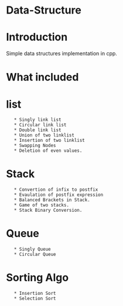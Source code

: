 # Data-Structure

# Introduction

Simple data structures implementation in cpp.

# What included

 # list

       * Singly link list
       * Circular link list
       * Double link list
       * Union of two linklist
       * Insertion of two linklist
       * Swapping Nodes
       * Deletion of even values.
       
 # Stack
       
       * Convertion of infix to postfix
       * Evaulation of postfix expression
       * Balanced Brackets in Stack.
       * Game of two stacks.
       * Stack Binary Conversion.
 
 # Queue
       * Singly Queue
       * Circular Queue
 
 # Sorting Algo
       * Insertion Sort
       * Selection Sort